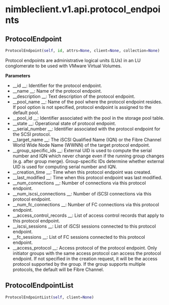 
# nimbleclient.v1.api.protocol_endpoints


## ProtocolEndpoint
```python
ProtocolEndpoint(self, id, attrs=None, client=None, collection=None)
```
Protocol endpoints are administrative logical units (LUs) in an LU conglomerate to be used with VMware Virtual Volumes.

__Parameters__

- __id                     __: Identifier for the protocol endpoint.
- __name                   __: Name of the protocol endpoint.
- __description            __: Text description of the protocol endpoint.
- __pool_name              __: Name of the pool where the protocol endpoint resides. If pool option is not specified, protocol endpoint is assigned to the default pool.
- __pool_id                __: Identifier associated with the pool in the storage pool table.
- __state                  __: Operational state of protocol endpoint.
- __serial_number          __: Identifier associated with the protocol endpoint for the SCSI protocol.
- __target_name            __: The iSCSI Qualified Name (IQN) or the Fibre Channel World Wide Node Name (WWNN) of the target protocol endpoint.
- __group_specific_ids     __: External UID is used to compute the serial number and IQN which never change even if the running group changes (e.g. after group merge).
                         Group-specific IDs determine whether external UID is used for computing serial number and IQN.
- __creation_time          __: Time when this protocol endpoint was created.
- __last_modified          __: Time when this protocol endpoint was last modified.
- __num_connections        __: Number of connections via this protocol endpoint.
- __num_iscsi_connections  __: Number of iSCSI connections via this protocol endpoint.
- __num_fc_connections     __: Number of FC connections via this protocol endpoint.
- __access_control_records __: List of access control records that apply to this protocol endpoint.
- __iscsi_sessions         __: List of iSCSI sessions connected to this protocol endpoint.
- __fc_sessions            __: List of FC sessions connected to this protocol endpoint.
- __access_protocol        __: Access protocol of the protocol endpoint. Only initiator groups with the same access protocol can access the protocol endpoint. If not specified in
                         the creation request, it will be the access protocol supported by the group. If the group supports multiple protocols, the default will be Fibre
                         Channel.


## ProtocolEndpointList
```python
ProtocolEndpointList(self, client=None)
```

